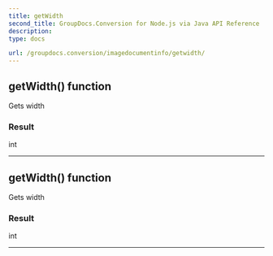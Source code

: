 ```yaml
---
title: getWidth
second_title: GroupDocs.Conversion for Node.js via Java API Reference
description: 
type: docs

url: /groupdocs.conversion/imagedocumentinfo/getwidth/
---
```


## getWidth()  function
Gets width

### Result
int


---


## getWidth()  function
Gets width

### Result
int


---



